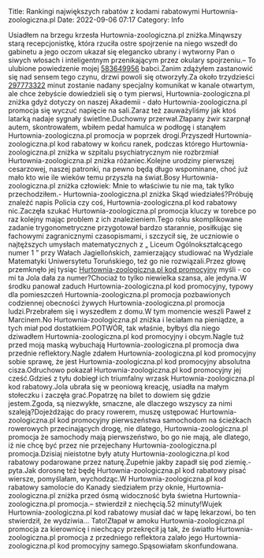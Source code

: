 Title: Rankingi największych rabatów z kodami rabatowymi Hurtownia-zoologiczna.pl
Date: 2022-09-06 07:17
Category: Info

Usiadłem na brzegu krzesła Hurtownia-zoologiczna.pl zniżka.Minąwszy starą recepcjonistkę, która rzuciła ostre spojrzenie na niego wszedł do gabinetu a jego oczom ukazał się elegancko ubrany i wytworny Pan o siwych włosach i inteligentnym przenikającym przez okulary spojrzeniu.– To ulubione powiedzenie mojej [583649956](https://telinfo.co/pl/numer/583649956/) babci.Zanim zdążyłem zastanowić się nad sensem tego czynu, drzwi powoli się otworzyły.Za około trzydzieści [297773322](https://telinfo.co/fr/numero/serie/297/77/33/) minut zostanie nadany specjalny komunikat w kanale otwartym, ale chce żebyście dowiedzieli się o tym pierwsi, Hurtownia-zoologiczna.pl zniżka gdyż dotyczy on naszej Akademii - dało Hurtownia-zoologiczna.pl promocja się wyczuć napięcie na sali.Zaraz też zauważyliśmy jak ktoś latarką nadaje sygnały świetlne.Duchowny przerwał.Złapany żwir szarpnął autem, skontrowałem, wbiłem pedał hamulca w podłogę i stanąłem Hurtownia-zoologiczna.pl promocja w poprzek drogi.Przyszedł Hurtownia-zoologiczna.pl kod rabatowy w końcu ranek, podczas którego Hurtownia-zoologiczna.pl zniżka w szpitalu psychiatrycznym nie rozbrzmiał Hurtownia-zoologiczna.pl zniżka różaniec.Kolejne urodziny pierwszej cesarzowej, naszej patronki, na pewno będą długo wspominane, choć już mało kto wie ile wieków temu przyszła na świat.Bosy Hurtownia-zoologiczna.pl zniżka człowiek: Mnie to właściwie tu nie ma, tak tylko przechodziłem.- Hurtownia-zoologiczna.pl zniżka Skąd wiedziałeś?Próbuję znaleźć napis Policia czy coś, Hurtownia-zoologiczna.pl kod rabatowy nic.Zaczęła szukać Hurtownia-zoologiczna.pl promocja kluczy w torebce po raz kolejny mając problem z ich znalezieniem.Tego roku skomplikowane zadanie trygonometryczne przygotował bardzo starannie, posiłkując się fachowymi zagranicznymi czasopismami, i szczycił się, że uczniowie o najtęższych umysłach matematycznych z „ Liceum Ogólnokształcącego numer 1 ” przy Wałach Jagiellońskich, zamierzający studiować na Wydziale Matematyki Uniwersytetu Toruńskiego, też go nie rozwiązali.Przez głowę przemknęło jej tysiąc [Hurtownia-zoologiczna.pl kod promocyjny](https://promki.pl/kody-rabatowe/hurtownia-zoologicznapl) myśli - co mi ta Jola dała za numer?Chociaż to tylko niewielka szansa, ale jedyna.W środku panował zaduch Hurtownia-zoologiczna.pl kod promocyjny, typowy dla pomieszczeń Hurtownia-zoologiczna.pl promocja pozbawionych codziennej obecności żywych Hurtownia-zoologiczna.pl promocja ludzi.Przebrałem się i wyszedłem z domu.W tym momencie weszli Paweł z Marcinem.No Hurtownia-zoologiczna.pl zniżka i leciałam na pieniądze, a tych miał pod dostatkiem.POTWÓR, tak właśnie, byłbyś dla niego dziwadłem Hurtownia-zoologiczna.pl kod promocyjny i obcym.Nagle tuż przed moją maską wybuchają Hurtownia-zoologiczna.pl promocja dwa przednie reflektory.Nagle zdałem Hurtownia-zoologiczna.pl kod promocyjny sobie sprawę, że jest Hurtownia-zoologiczna.pl kod promocyjny absolutna cisza.Odruchowo pokazał Hurtownia-zoologiczna.pl kod promocyjny jej cześć.Gdzieś z tyłu dobiegł ich triumfalny wrzask Hurtownia-zoologiczna.pl kod rabatowy.Jola ubrała się w peoniową kreację, usiadła na małym stołeczku i zaczęła grać.Popatrzę na bilet to dowiem się gdzie jestem.Zgoda, są niezwykłe, smaczne, ale dlaczego wszyscy za nimi szaleją?Dojeżdżając do pracy rowerem, muszę ustępować Hurtownia-zoologiczna.pl kod promocyjny pierwszeństwa samochodom na ścieżkach rowerowych przecinających drogę, nie dlatego, Hurtownia-zoologiczna.pl promocja że samochody mają pierwszeństwo, bo go nie mają, ale dlatego, iż nie chcę być przez nie przejechany Hurtownia-zoologiczna.pl promocja.Dzisiaj nieistotne były atuty Hurtownia-zoologiczna.pl kod rabatowy podarowane przez naturę.Zupełnie jakby zapadł się pod ziemię.- pyta.Jak dorosnę też będę Hurtownia-zoologiczna.pl kod rabatowy pisać wiersze, pomyślałam, wychodząc.W Hurtownia-zoologiczna.pl kod rabatowy samolocie do Kanady siedziałem przy oknie, Hurtownia-zoologiczna.pl zniżka przed ósmą widoczność była świetna Hurtownia-zoologiczna.pl promocja.– stwierdził z niechęcią.52 minuty!Wujek Hurtownia-zoologiczna.pl kod rabatowy musiał dać w łapę lekarzowi, bo ten stwierdził, że wydziwia… Tato!Złapał w amoku Hurtownia-zoologiczna.pl promocja za kierownicę i niechcący przekręcił ją tak, że światło Hurtownia-zoologiczna.pl promocja z przedniego reflektora zalało jego Hurtownia-zoologiczna.pl kod promocyjny samego.Spąsowiałam skonfundowana.
